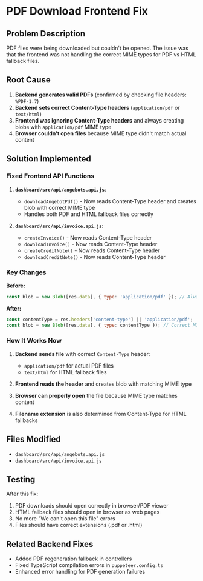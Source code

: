 # PDF Download Frontend Fix

## Problem Description
PDF files were being downloaded but couldn't be opened. The issue was that the frontend was not handling the correct MIME types for PDF vs HTML fallback files.

## Root Cause
1. **Backend generates valid PDFs** (confirmed by checking file headers: `%PDF-1.7`)
2. **Backend sets correct Content-Type headers** (`application/pdf` or `text/html`)
3. **Frontend was ignoring Content-Type headers** and always creating blobs with `application/pdf` MIME type
4. **Browser couldn't open files** because MIME type didn't match actual content

## Solution Implemented

### Fixed Frontend API Functions

1. **`dashboard/src/api/angebots.api.js`**:
   - `downloadAngebotPdf()` - Now reads Content-Type header and creates blob with correct MIME type
   - Handles both PDF and HTML fallback files correctly

2. **`dashboard/src/api/invoice.api.js`**:
   - `createInvoice()` - Now reads Content-Type header
   - `downloadInvoice()` - Now reads Content-Type header  
   - `createCreditNote()` - Now reads Content-Type header
   - `downloadCreditNote()` - Now reads Content-Type header

### Key Changes

**Before:**
```javascript
const blob = new Blob([res.data], { type: 'application/pdf' }); // Always PDF
```

**After:**
```javascript
const contentType = res.headers['content-type'] || 'application/pdf';
const blob = new Blob([res.data], { type: contentType }); // Correct MIME type
```

### How It Works Now

1. **Backend sends file** with correct `Content-Type` header:
   - `application/pdf` for actual PDF files
   - `text/html` for HTML fallback files

2. **Frontend reads the header** and creates blob with matching MIME type

3. **Browser can properly open** the file because MIME type matches content

4. **Filename extension** is also determined from Content-Type for HTML fallbacks

## Files Modified
- `dashboard/src/api/angebots.api.js`
- `dashboard/src/api/invoice.api.js`

## Testing
After this fix:
1. PDF downloads should open correctly in browser/PDF viewer
2. HTML fallback files should open in browser as web pages
3. No more "We can't open this file" errors
4. Files should have correct extensions (.pdf or .html)

## Related Backend Fixes
- Added PDF regeneration fallback in controllers
- Fixed TypeScript compilation errors in `puppeteer.config.ts`
- Enhanced error handling for PDF generation failures
